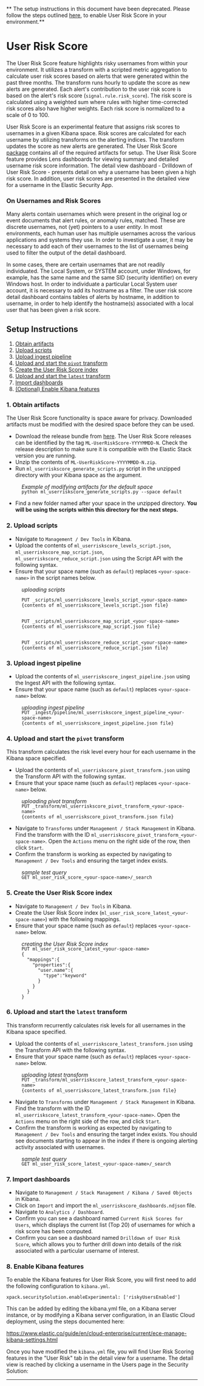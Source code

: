 ** The setup instructions in this document have been deprecated. Please follow the steps outlined [here](https://www.elastic.co/guide/en/security/current/user-risk-score.html), to enable User Risk Score in your environment.**
# User Risk Score

The User Risk Score feature highlights risky usernames from within your environment. It utilizes a transform with a scripted metric aggregation to calculate user risk scores based on alerts that were generated within the past three months. The transform runs hourly to update the score as new alerts are generated. Each alert's contribution to the user risk score is based on the alert's risk score (`signal.rule.risk_score`). The risk score is calculated using a weighted sum where rules with higher time-corrected risk scores also have higher weights. Each risk score is normalized to a scale of 0 to 100.

User Risk Score is an experimental feature that assigns risk scores to usernames in a given Kibana space. Risk scores are calculated for each username by utilizing transforms on the alerting indices. The transform updates the score as new alerts are generated. The User Risk Score [package](https://github.com/elastic/detection-rules/releases/tag/ML-UserRiskScore-20220628-1) contains all of the required artifacts for setup. The User Risk Score feature provides Lens dashboards for viewing summary and detailed username risk score information. The detail view dashboard - Drilldown of User Risk Score - presents detail on why a username has been given a high risk score. In addition, user risk scores are presented in the detailed view for a username in the Elastic Security App.


### On Usernames and Risk Scores

 Many alerts contain usernames which were present in the original log or event documents that alert rules, or anomaly rules, matched. These are discrete usernames, not (yet) pointers to a user *entity*. In most environments, each human user has multiple usernames across the various applications and systems they use. In order to investigate a user, it may be necessary to add each of their usernames to the list of usernames being used to filter the output of the detail dashboard.

In some cases, there are certain usernames that are not readily individuated. The Local System, or SYSTEM account, under Windows, for example, has the same name and the same SID (security identifier) on every Windows host. In order to individuate a particular Local System user account, it is necessary to add its hostname as a filter. The user risk score detail dashboard contains tables of alerts by hostname, in addition to username, in order to help identify the hostname(s) associated with a local user that has been given a risk score.

## Setup Instructions

 1. [Obtain artifacts](#obtain-artifacts)
 2. [Upload scripts](#upload-scripts)
 3. [Upload ingest pipeline](#upload-ingest-pipeline)
 4. [Upload and start the `pivot` transform](#upload-start-pivot)
 5. [Create the User Risk Score index](#user-risk-index)
 6. [Upload and start the `latest` transform](#upload-start-latest)
 7. [Import dashboards](#import-dashboards)
 8. [(Optional) Enable Kibana features](#enable-kibana)

<h3 id="modify-artifacts">1. Obtain artifacts</h3>

The User Risk Score functionality is space aware for privacy. Downloaded artifacts must be modified with the desired space before they can be used.

 - Download the release bundle from [here](https://github.com/elastic/detection-rules/releases/tag/ML-UserRiskScore-20220628-1). The User Risk Score releases can be identified by the tag `ML-UserRiskScore-YYYYMMDD-N`. Check the release description to make sure it is compatible with the Elastic Stack version you are running.
 - Unzip the contents of `ML-UserRiskScore-YYYYMMDD-N.zip`.
 - Run `ml_userriskscore_generate_scripts.py` script in the unzipped directory with your Kibana space as the argument.
<div style="margin-left: 40px">   
<i>Example of modifying artifacts for the default space</i>
   <pre style="margin-top:-2px"><code>python ml_userriskscore_generate_scripts.py --space default
</code></pre></div>

 - Find a new folder named after your space in the unzipped directory. **You will be using the scripts within this directory for the next steps.**

<h3 id="upload-scripts">2. Upload scripts</h3>

- Navigate to `Management / Dev Tools` in Kibana.
- Upload the contents of `ml_userriskscore_levels_script.json`, `ml_userriskscore_map_script.json`, `ml_userriskscore_reduce_script.json` using the Script API with the following syntax.
- Ensure that your space name (such as `default`) replaces `<your-space-name>` in the script names below.

<div style="margin-left: 40px">   
<i>uploading scripts</i>
   <pre style="margin-top:-2px"><code>
PUT _scripts/ml_userriskscore_levels_script_&lt;your-space-name&gt;
{contents of ml_userriskscore_levels_script.json file}
</code></pre></div>

<div style="margin-left: 40px">
   <pre><code>
PUT _scripts/ml_userriskscore_map_script_&lt;your-space-name&gt;
{contents of ml_userriskscore_map_script.json file}
</code></pre></div>

<div style="margin-left: 40px">
   <pre><code>
PUT _scripts/ml_userriskscore_reduce_script_&lt;your-space-name&gt;
{contents of ml_userriskscore_reduce_script.json file}
</code></pre></div>


<h3 id="upload-ingest-pipeline">3. Upload ingest pipeline</h3>

- Upload the contents of `ml_userriskscore_ingest_pipeline.json` using the Ingest API with the following syntax.
- Ensure that your space name (such as `default`) replaces `<your-space-name>` below.

<div style="margin-left: 40px">   
<i>uploading ingest pipeline</i>
   <pre style="margin-top:-2px"><code>PUT _ingest/pipeline/ml_userriskscore_ingest_pipeline_&lt;your-space-name&gt;
{contents of ml_userriskscore_ingest_pipeline.json file}
</code></pre></div>



<h3 id="upload-start-pivot">4. Upload and start the <code>pivot</code> transform</h3>

This transform calculates the risk level every hour for each username in the Kibana space specified.

- Upload the contents of `ml_userriskscore_pivot_transform.json` using the Transform API with the following syntax.
- Ensure that your space name (such as `default`) replaces `<your-space-name>` below.

<div style="margin-left: 40px">   
<i>uploading pivot transform</i>
   <pre style="margin-top:-2px"><code>PUT _transform/ml_userriskscore_pivot_transform_&lt;your-space-name&gt;
{contents of ml_userriskscore_pivot_transform.json file}
</code></pre></div>

- Navigate to `Transforms` under `Management / Stack Management` in Kibana. Find the transform with the ID `ml_userriskscore_pivot_transform_<your-space-name>`. Open the `Actions` menu on the right side of the row, then click `Start`.
- Confirm the transform is working as expected by navigating to `Management / Dev Tools` and ensuring the target index exists.

<div style="margin-left: 40px">   
<i>sample test query</i>
   <pre style="margin-top:-2px"><code>GET ml_user_risk_score_&lt;your-space-name&gt;/_search
</code></pre></div>

<h3 id="user-risk-index">5. Create the User Risk Score index</h3>

- Navigate to `Management / Dev Tools` in Kibana.
- Create the User Risk Score index (`ml_user_risk_score_latest_<your-space-name>`) with the following mappings.
- Ensure that your space name (such as `default`) replaces `<your-space-name>` below.

<div style="margin-left: 40px">   
<i>creating the User Risk Score index</i>
   <pre style="margin-top:-2px"><code>PUT ml_user_risk_score_latest_&lt;your-space-name&gt;
{
  "mappings":{
    "properties":{
      "user.name":{
        "type":"keyword"
      }
    }
  }
}
</code></pre></div>

<h3 id="upload-start-latest">6. Upload and start the <code>latest</code> transform</h3>

This transform recurrently calculates risk levels for all usernames in the Kibana space specified.

- Upload the contents of `ml_userriskscore_latest_transform.json` using the Transform API with the following syntax.
- Ensure that your space name (such as `default`) replaces `<your-space-name>` below.

<div style="margin-left: 40px">   
<i>uploading latest transform</i>
   <pre style="margin-top:-2px"><code>PUT _transform/ml_userriskscore_latest_transform_&lt;your-space-name&gt;
{contents of ml_userriskscore_latest_transform.json file}
</code></pre></div>

- Navigate to `Transforms` under `Management / Stack Management` in Kibana. Find the transform with the ID `ml_userriskscore_latest_transform_<your-space-name>`. Open the `Actions` menu on the right side of the row, and click `Start`.
- Confirm the transform is working as expected by navigating to `Management / Dev Tools` and ensuring the target index exists. You should see documents starting to appear in the index if there is ongoing alerting activity associated with usernames.

<div style="margin-left: 40px">   
<i>sample test query</i>
   <pre style="margin-top:-2px"><code>GET ml_user_risk_score_latest_&lt;your-space-name&gt;/_search
</code></pre></div>

<h3 id="import-dashboards">7. Import dashboards</h3>

- Navigate to `Management / Stack Management / Kibana / Saved Objects` in Kibana.
- Click on `Import` and import the `ml_userriskscore_dashboards.ndjson` file.
- Navigate to `Analytics / Dashboard`.
- Confirm you can see a dashboard named `Current Risk Scores for Users`, which displays the current list (Top 20) of  usernames for which a risk score has been computed.
- Confirm you can see a dashboard named `Drilldown of User Risk Score`, which allows you to further drill down into details of the risk associated with a particular username of interest.

<h3 id="enable-kibana">8. Enable Kibana features</h3>

To enable the Kibana features for User Risk Score, you will first need to add the following configuration to `kibana.yml`.

```
xpack.securitySolution.enableExperimental: ['riskyUsersEnabled']
```
This can be added by editing the kibana.yml file, on a Kibana server instance, or by modifying a Kibana server configuration, in an Elastic Cloud deployment, using the steps documented here:

https://www.elastic.co/guide/en/cloud-enterprise/current/ece-manage-kibana-settings.html

Once you have modified the `kibana.yml` file, you will find User Risk Scoring features in the "User Risk" tab in the detail view for a username. The detail view is reached by clicking a username in the Users page in the Security Solution:

<hr/>

